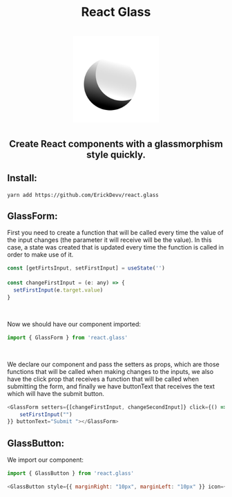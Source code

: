 <div align="center">
  <h1>React Glass<h1/>
  <img src="ReactGlass.png" alt="alt text" width="200"/>
</div>

<div align="center">
  <h2>Create React components with a glassmorphism style quickly. 
<h2/>
  
</div>

## Install:
```console
yarn add https://github.com/ErickDevv/react.glass
```


## GlassForm:
First you need to create a function that will be called every time the value of the input changes (the parameter it will receive will be the value). In this case, a state was created that is updated every time the function is called in order to make use of it.

```js
const [getFirtsInput, setFirstInput] = useState('')

const changeFirstInput = (e: any) => {
  setFirstInput(e.target.value)
}
```
  <br/>
  
Now we should have our component imported:
  
```js
import { GlassForm } from 'react.glass'
```
   <br/>
  
We declare our component and pass the setters as props, which are those functions that will be called when making changes to the inputs, we also have the click prop that receives a function that will be called when submitting the form, and finally we have buttonText that receives the text which will have the submit button.
  
```js
<GlassForm setters={[changeFirstInput, changeSecondInput]} click={() => {
    setFirstInput("")
}} buttonText="Submit "></GlassForm>
```

## GlassButton:

We import our component:
  
```js
import { GlassButton } from 'react.glass'
```
```js
<GlassButton style={{ marginRight: "10px", marginLeft: "10px" }} icon={'i'm a button'} />
```
